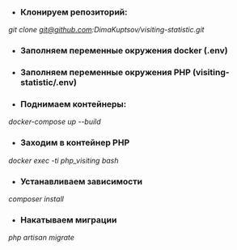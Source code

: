 * ### Клонируем репозиторий:
*git clone git@github.com:DimaKuptsov/visiting-statistic.git*

* ### Заполняем переменные окружения docker (.env)

* ### Заполняем переменные окружения PHP (visiting-statistic/.env)

* ### Поднимаем контейнеры:
*docker-compose up --build*

* ### Заходим в контейнер PHP
*docker exec -ti php_visiting bash*

* ### Устанавливаем зависимости
*composer install*

* ### Накатываем миграции
*php artisan migrate*